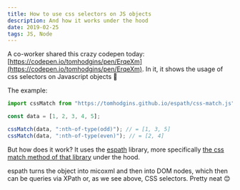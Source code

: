```yaml
---
title: How to use css selectors on JS objects
description: And how it works under the hood
date: 2019-02-25
tags: JS, Node
---
```


A co-worker shared this crazy codepen today: [https://codepen.io/tomhodgins/pen/ErqeXm](https://codepen.io/tomhodgins/pen/ErqeXm). In it, it shows the usage of css selectors on Javascript objects 🤯

The example:

```js
import cssMatch from "https://tomhodgins.github.io/espath/css-match.js";

const data = [1, 2, 3, 4, 5];

cssMatch(data, ":nth-of-type(odd)"); // = [1, 3, 5]
cssMatch(data, ":nth-of-type(even)"); // = [2, 4]
```

But how does it work? It uses the [espath](https://github.com/tomhodgins/espath) library, more specifically [the css match method of that library](https://github.com/tomhodgins/espath#bonus-round-css-selectors) under the hood.

espath turns the object into micoxml and then into DOM nodes, which then can be queries via XPath or, as we see above, CSS selectors. Pretty neat 😊
